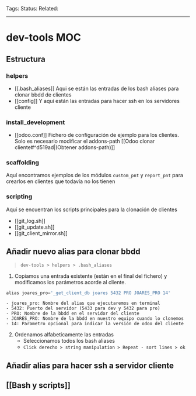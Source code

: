 Tags: 
Status: 
Related: 

___

# dev-tools MOC

## Estructura

### helpers

- [[.bash_aliases]]
	Aqui se están las entradas de los bash aliases para clonar bbdd de clientes
- [[config]]
	Y aquí están las entradas para hacer ssh en los servidores cliente

### install_development
- [[odoo.conf]]
	Fichero de configuración de ejemplo para los clientes.
	Solo es necesario modificar el addons-path [[Odoo clonar cliente#^d519ad|(Obtener addons-path)]]

### scaffolding
Aquí encontramos ejemplos de los módulos `custom_pnt` y `report_pnt` para crearlos en clientes que todavía no los tienen

### scripting
Aquí se encuentran los scripts principales para la clonación de clientes

- [[git_log.sh]]
- [[git_update.sh]]
- [[git_client_mirror.sh]]

## Añadir nuevo alias para clonar bbdd

> `dev-tools > helpers > .bash_aliases`

1. Copiamos una entrada existente (están en el final del fichero) y modificamos los parámetros acorde al cliente.

```python
alias joares_pro='_get_client_db joares 5432 PRO JOARES_PRO 14'
```

	- joares_pro: Nombre del alias que ejecutaremos en terminal
	- 5432: Puerto del servidor (5433 para dev y 5432 para pro)
	- PRO: Nombre de la bbdd en el servidor del cliente
	- JOARES_PRO: Nombre de la bbdd en nuestro equipo cuando lo clonemos
	- 14: Parametro opcional para indicar la versión de odoo del cliente

2. Ordenamos alfabeticamente las entradas
	- Seleccionamos todos los bash aliases
	- `Click derecho > string manipulation > Repeat - sort lines > ok`

## Añadir alias para hacer ssh a servidor cliente





## [[Bash y scripts]]